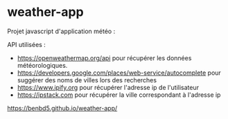 # weather-app
Projet javascript d'application météo :

API utilisées :
- https://openweathermap.org/api pour récupérer les données météorologiques.
- https://developers.google.com/places/web-service/autocomplete pour suggérer des noms de villes lors des recherches
- https://www.ipify.org pour récupérer l'adresse ip de l'utilisateur
- https://ipstack.com pour récupérer la ville correspondant à l'adresse ip



https://benbd5.github.io/weather-app/

